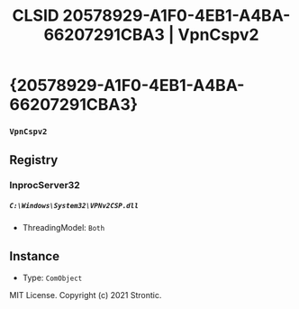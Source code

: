 ﻿---
title: "CLSID 20578929-A1F0-4EB1-A4BA-66207291CBA3 | VpnCspv2"
excerpt: What is COM-Object CLSID 20578929-A1F0-4EB1-A4BA-66207291CBA3?
---

# {20578929-A1F0-4EB1-A4BA-66207291CBA3}

### `VpnCspv2`

## Registry


### InprocServer32

##### `C:\Windows\System32\VPNv2CSP.dll`
* ThreadingModel: `Both`

## Instance

* Type: `ComObject`

MIT License. Copyright (c) 2021 Strontic.


